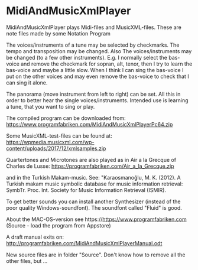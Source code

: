 # MidiAndMusicXmlPlayer
MidiAndMusicXmlPlayer plays Midi-files and MusicXML-files. These are note files made by some Notation Program

The voices/instruments of a tune may be selected by checkmarks. The tempo and transposition may be changed. Also The voices/instruments may be changed (to a few other instruments). E.g. I normally select the bas-voice and remove the checkmark for sopran, alt, tenor, then I try to learn the bas-voice and maybe a little slow. When I think I can sing the bas-voice I put on the other voices and may even remove the bas-voice to check that I can sing it alone.   

The panorama (move instrument from left to right) can be set. All this in order to better hear the single voices/instruments. Intended use is learning a tune, that you want to sing or play.

The compiled program can be downloaded from: https://www.programfabriken.com/MidiAndMusicXmlPlayerPc64.zip

Some MusicXML-test-files can be found at: https://wpmedia.musicxml.com/wp-content/uploads/2017/12/xmlsamples.zip

Quartertones and Microtones are also played as in Air a la Grecque of Charles de Lusse:
https://programfabriken.com/Air_a_la_Grecque.zip

and in the Turkish Makam-music. See: "Karaosmanoğlu, M. K. (2012). A Turkish makam music symbolic database for music information retrieval: SymbTr. Proc. Int. Society for Music Information Retrieval (ISMIR). 

To get better sounds you can install another Synthesizer (instead of the poor quality Windows-soundfont). The soundfont called "Fluid" is good.

About the MAC-OS-version see https://https://www.programfabriken.com (Source - load the program from Appstore)

A draft manual exits on: http://programfabriken.com/MidiAndMusicXmlPlayerManual.odt

New source files are in folder "Source". Don't know how to remove all the other files, but ...
